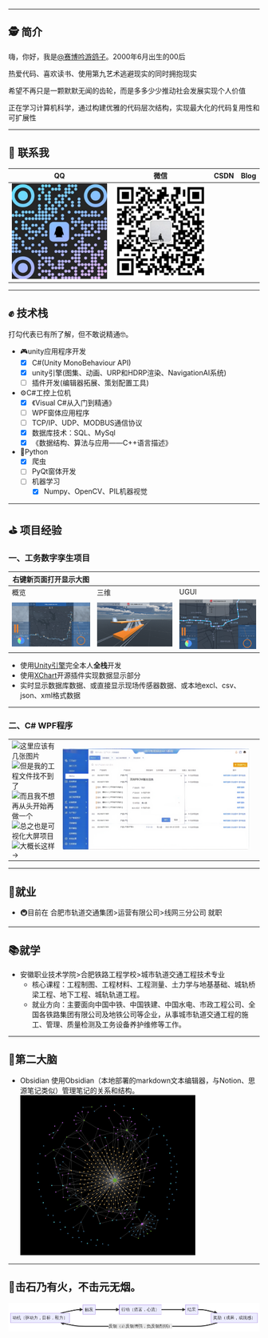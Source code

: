 <!--
### Hi there 👋

**NewZTX/NewZTX** is a ✨ _special_ ✨ repository because its `README.md` (this file) appears on your GitHub profile.

Here are some ideas to get you started:

- 🔭 I’m currently working on ...
- 🌱 I’m currently learning ...
- 👯 I’m looking to collaborate on ...
- 🤔 I’m looking for help with ...
- 💬 Ask me about ...
- 📫 How to reach me: ...
- 😄 Pronouns: ...
- ⚡ Fun fact: ...

## 算是做了个简历吧...
-->

---

## 🕵️‍ 简介

嗨，你好，我是[@赛博吟游鸽子](https://newztx.github.io/)。2000年6月出生的00后

热爱代码、喜欢读书、使用第九艺术逃避现实的同时拥抱现实

希望不再只是一颗默默无闻的齿轮，而是多多少少推动社会发展实现个人价值

正在学习计算机科学，通过构建优雅的代码层次结构，实现最大化的代码复用性和可扩展性

---

## 🔔 联系我

| QQ                                     | 微信                                           | CSDN | Blog |
| -------------------------------------- | ---------------------------------------------- | ---- | ---- |
| ![QQ-QRCode](image/README/QQ-QRCode.png) | ![WeChat-QRCode](image/README/WeChat-QRCode.png) |      |      |

---

## ✊ 技术栈

打勾代表已有所了解，但不敢说精通🤓。

- 🎮unity应用程序开发
  - [X] C#(Unity MonoBehaviour API)
  - [X] unity引擎(图集、动画、URP和HDRP渲染、NavigationAI系统)
  - [ ] 插件开发(编辑器拓展、策划配置工具)
- ⚙C#工控上位机
  - [X] 《Visual C#从入门到精通》
  - [ ] WPF窗体应用程序
  - [ ] TCP/IP、UDP、MODBUS通信协议
  - [X] 数据库技术：SQL、MySql
  - [X] 《数据结构、算法与应用——C++语言描述》
- 🐍Python
  - [X] 爬虫
  - [ ] PyQt窗体开发
  - [ ] 机器学习
    - [X] Numpy、OpenCV、PIL机器视觉

---

## ⛳ 项目经验

### 一、工务数字孪生项目

| 右键新页面打开显示大图                 |                                                |                                                |
| -------------------------------------- | ---------------------------------------------- | ---------------------------------------------- |
| 概览                                   | 三维                                           | UGUI                                           |
| ![bigscreen](image/README/bigscreen.png) | ![1707902493877](image/README/1707902493877.png) | ![1707902538975](image/README/1707902538975.png) |

- 使用[Unity引擎](https://unity.com/)完全本人**全栈**开发
- 使用[XChart](https://xcharts-team.github.io/)开源插件实现数据显示部分
- 实时显示数据库数据、或直接显示现场传感器数据、或本地excl、csv、json、xml格式数据

---

### 二、C# WPF程序

|                     |                             |                                 |
| ------------------- | --------------------------- | ------------------------------- |
| ![这里应该有几张图片]()<br>![但是我的工程文件找不到了]()<br>![而且我不想再从头开始再做一个]()<br>![总之也是可视化大屏项目]()<br>![大概长这样→]() |![WPF可视化大屏项目](image/README/BigScreenDemo.png)  |  |

---

## 🏢就业

- 🚇目前在 合肥市轨道交通集团>运营有限公司>线网三分公司 就职

---

## 📚就学

- 安徽职业技术学院>合肥铁路工程学校>城市轨道交通工程技术专业
  - 核心课程：工程制图、工程材料、工程测量、土力学与地基基础、城轨桥梁工程、地下工程、城轨轨道工程。
  - 就业方向：主要面向中国中铁、中国铁建、中国水电、市政工程公司、全国各铁路集团有限公司及地铁公司等企业，从事城市轨道交通工程的施工、管理、质量检测及工务设备养护维修等工作。

---

## 🧠第二大脑

- Obsidian
  使用Obsidian（本地部署的markdown文本编辑器，与Notion、思源笔记类似）管理笔记的关系和结构。![1707900355809](image/README/1707900355809.png)

---

## 🎯击石乃有火，不击元无烟。

![结果驱动](image/README/结果驱动.png)
